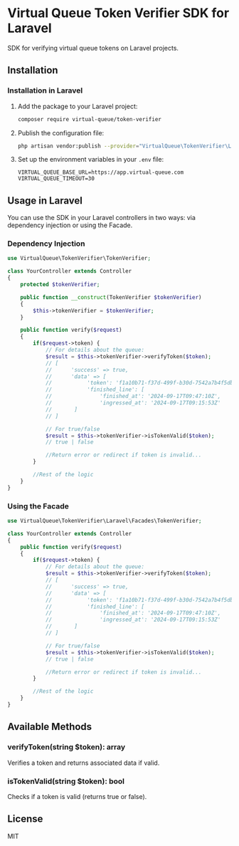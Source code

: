 # Virtual Queue Token Verifier SDK for Laravel

SDK for verifying virtual queue tokens on Laravel projects.

## Installation

### Installation in Laravel

1. Add the package to your Laravel project:
   ```bash
   composer require virtual-queue/token-verifier
   ```

2. Publish the configuration file:
   ```bash
   php artisan vendor:publish --provider="VirtualQueue\TokenVerifier\Laravel\TokenVerifierServiceProvider" --tag="config"
   ```

3. Set up the environment variables in your `.env` file:
   ```env
   VIRTUAL_QUEUE_BASE_URL=https://app.virtual-queue.com
   VIRTUAL_QUEUE_TIMEOUT=30
   ```

## Usage in Laravel

You can use the SDK in your Laravel controllers in two ways: via dependency injection or using the Facade.

### Dependency Injection

```php
use VirtualQueue\TokenVerifier\TokenVerifier;

class YourController extends Controller
{
    protected $tokenVerifier;

    public function __construct(TokenVerifier $tokenVerifier)
    {
        $this->tokenVerifier = $tokenVerifier;
    }

    public function verify($request)
    {
        if($request->token) {
            // For details about the queue:
            $result = $this->tokenVerifier->verifyToken($token);
            // [
            //      'success' => true,
            //      'data' => [
            //           'token': 'f1a10b71-f37d-499f-b30d-7542a7b4f5db',
            //           'finished_line': [
            //               'finished_at': '2024-09-17T09:47:10Z',
            //               'ingressed_at': '2024-09-17T09:15:53Z'
            //       ]
            // ]

            // For true/false
            $result = $this->tokenVerifier->isTokenValid($token);
            // true | false

            //Return error or redirect if token is invalid...
        }

        //Rest of the logic
    }
}
```

### Using the Facade

```php
use VirtualQueue\TokenVerifier\Laravel\Facades\TokenVerifier;

class YourController extends Controller
{
    public function verify($request)
    {
        if($request->token) {
            // For details about the queue:
            $result = $this->tokenVerifier->verifyToken($token);
            // [
            //      'success' => true,
            //      'data' => [
            //           'token': 'f1a10b71-f37d-499f-b30d-7542a7b4f5db',
            //           'finished_line': [
            //               'finished_at': '2024-09-17T09:47:10Z',
            //               'ingressed_at': '2024-09-17T09:15:53Z'
            //       ]
            // ]

            // For true/false
            $result = $this->tokenVerifier->isTokenValid($token);
            // true | false

            //Return error or redirect if token is invalid...
        }

        //Rest of the logic
    }
}
```

## Available Methods

### verifyToken(string $token): array

Verifies a token and returns associated data if valid.

### isTokenValid(string $token): bool

Checks if a token is valid (returns true or false).

## License

MIT